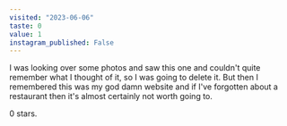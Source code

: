 ```yaml
---
visited: "2023-06-06"
taste: 0
value: 1
instagram_published: False
---
```


I was looking over some photos and saw this one and couldn't quite remember what I thought of it, so I was going to delete it. But then I remembered this was my god damn website and if I've forgotten about a restaurant then it's almost certainly not worth going to. 

0 stars.

